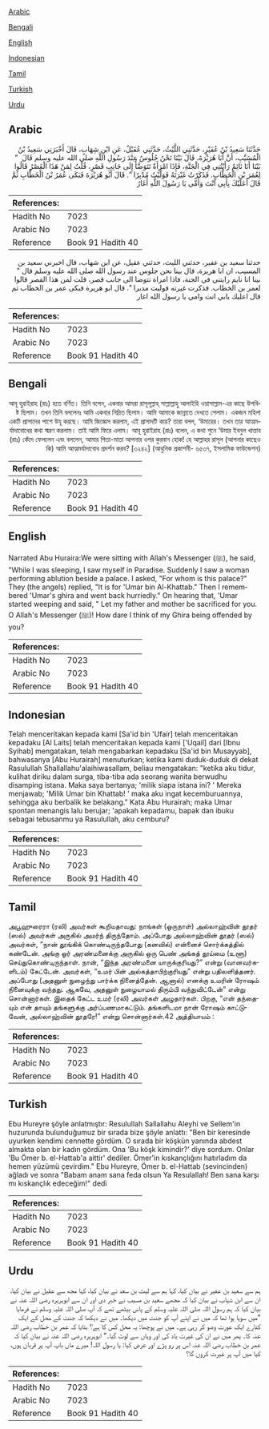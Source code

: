 [Arabic](#arabic)

[Bengali](#bengali)

[English](#english)

[Indonesian](#indonesian)

[Tamil](#tamil)

[Turkish](#turkish)

[Urdu](#urdu)

## Arabic


<div dir="rtl" lang="ar" style={{fontSize:'larger',backgroundColor:'#f8f9fa',padding:20}}>
حَدَّثَنَا سَعِيدُ بْنُ عُفَيْرٍ، حَدَّثَنِي اللَّيْثُ، حَدَّثَنِي عُقَيْلٌ، عَنِ ابْنِ شِهَابٍ، قَالَ أَخْبَرَنِي سَعِيدُ بْنُ الْمُسَيَّبِ، أَنَّ أَبَا هُرَيْرَةَ، قَالَ بَيْنَا نَحْنُ جُلُوسٌ عِنْدَ رَسُولِ اللَّهِ صلى الله عليه وسلم قَالَ ‏ "‏ بَيْنَا أَنَا نَائِمٌ رَأَيْتُنِي فِي الْجَنَّةِ، فَإِذَا امْرَأَةٌ تَتَوَضَّأُ إِلَى جَانِبِ قَصْرٍ، قُلْتُ لِمَنْ هَذَا الْقَصْرُ قَالُوا لِعُمَرَ بْنِ الْخَطَّابِ‏.‏ فَذَكَرْتُ غَيْرَتَهُ فَوَلَّيْتُ مُدْبِرًا ‏"‏‏.‏ قَالَ أَبُو هُرَيْرَةَ فَبَكَى عُمَرُ بْنُ الْخَطَّابِ ثُمَّ قَالَ أَعَلَيْكَ بِأَبِي أَنْتَ وَأُمِّي يَا رَسُولَ اللَّهِ أَغَارُ
</div>
<div style={{backgroundColor:'#f8f9fa',padding:20, marginBottom: 10}}><table> <thead> <tr> <th>References:</th> <th></th> </tr> </thead> <tbody><tr><td>Hadith No</td><td>7023</td></tr><tr><td>Arabic No</td><td>7023</td></tr><tr><td>Reference</td><td>Book 91 Hadith 40</td></tr></tbody></table></div>


<div dir="rtl" lang="ar" style={{fontSize:'larger',backgroundColor:'#f8f9fa',padding:20}}>
حدثنا سعيد بن عفير، حدثني الليث، حدثني عقيل، عن ابن شهاب، قال اخبرني سعيد بن المسيب، ان ابا هريرة، قال بينا نحن جلوس عند رسول الله صلى الله عليه وسلم قال " بينا انا نايم رايتني في الجنة، فاذا امراة تتوضا الى جانب قصر، قلت لمن هذا القصر قالوا لعمر بن الخطاب. فذكرت غيرته فوليت مدبرا ". قال ابو هريرة فبكى عمر بن الخطاب ثم قال اعليك بابي انت وامي يا رسول الله اغار
</div>
<div style={{backgroundColor:'#f8f9fa',padding:20, marginBottom: 10}}><table> <thead> <tr> <th>References:</th> <th></th> </tr> </thead> <tbody><tr><td>Hadith No</td><td>7023</td></tr><tr><td>Arabic No</td><td>7023</td></tr><tr><td>Reference</td><td>Book 91 Hadith 40</td></tr></tbody></table></div>

## Bengali


<div dir="rtl" lang="bn" style={{fontSize:'larger',backgroundColor:'#f8f9fa',padding:20}}>
আবূ হুরাইরাহ (রাঃ) হতে বর্ণিত। তিনি বলেন, একবার আমরা রাসূলূল্লাহ্ সাল্লাল্লাহু আলাইহি ওয়াসাল্লাম-এর কাছে উপবিষ্ট ছিলাম। তখন তিনি বললেনঃ আমি একবার নিদ্রিত ছিলাম। আমি আমাকে জান্নাতে দেখতে পেলাম। একজন মহিলা একটি প্রাসাদের পাশে উযূ করছে। আমি জিজ্ঞেস করলাম, এই প্রাসাদটি কার? তারা বলল, ‘উমারের। তখন তার আত্মমর্যাদাবোধের কথা স্মরণ করলাম। তাই আমি ফিরে এলাম। আবূ হুরাইরাহ (রাঃ) বলেন, এ কথা শুনে ‘উমার ইবনুল খাত্তাব (রাঃ) কেঁদে ফেললেন এবং বললেন, আমার পিতা-মাতা আপনার ওপর কুরবান হোক! হে আল্লাহর রাসূল (আপনার কাছেও কি) আমি আত্মমর্যাদাবোধ প্রদর্শন করব? [৩২৪২] (আধুনিক প্রকাশনী- ৬৫৩৭, ইসলামিক ফাউন্ডেশন)
</div>
<div style={{backgroundColor:'#f8f9fa',padding:20, marginBottom: 10}}><table> <thead> <tr> <th>References:</th> <th></th> </tr> </thead> <tbody><tr><td>Hadith No</td><td>7023</td></tr><tr><td>Arabic No</td><td>7023</td></tr><tr><td>Reference</td><td>Book 91 Hadith 40</td></tr></tbody></table></div>

## English


<div dir="ltr" lang="en" style={{fontSize:'larger',backgroundColor:'#f8f9fa',padding:20}}>
Narrated Abu Huraira:We were sitting with Allah's Messenger (ﷺ), he said, "While I was sleeping, I saw myself in Paradise. Suddenly I saw a woman performing ablution beside a palace. I asked, "For whom is this palace?" They (the angels) replied, "It is for 'Umar bin Al-Khattab." Then I remembered 'Umar's ghira and went back hurriedly." On hearing that, 'Umar started weeping and said, " Let my father and mother be sacrificed for you. O Allah's Messenger (ﷺ)! How dare I think of my Ghira being offended by you?
</div>
<div style={{backgroundColor:'#f8f9fa',padding:20, marginBottom: 10}}><table> <thead> <tr> <th>References:</th> <th></th> </tr> </thead> <tbody><tr><td>Hadith No</td><td>7023</td></tr><tr><td>Arabic No</td><td>7023</td></tr><tr><td>Reference</td><td>Book 91 Hadith 40</td></tr></tbody></table></div>

## Indonesian


<div dir="ltr" lang="id" style={{fontSize:'larger',backgroundColor:'#f8f9fa',padding:20}}>
Telah menceritakan kepada kami [Sa'id bin 'Ufair] telah menceritakan kepadaku [Al Laits] telah menceritakan kepada kami ['Uqail] dari [Ibnu Syihab] mengatakan, telah mengabarkan kepadaku [Sa'id bin Musayyab], bahwasanya [Abu Hurairah] menuturkan; ketika kami duduk-duduk di dekat Rasulullah Shallallahu'alaihiwasallam, beliau mengatakan: "ketika aku tidur, kulihat diriku dalam surga, tiba-tiba ada seorang wanita berwudhu disamping istana. Maka saya bertanya; 'milik siapa istana ini? ' Mereka menjawab; 'Milik Umar bin Khattab! ' maka aku ingat kecemburuannya, sehingga aku berbalik ke belakang." Kata Abu Hurairah; maka Umar spontan menangis lalu berujar; 'apakah kepadamu, bapak dan ibuku sebagai tebusanmu ya Rasulullah, aku cemburu?
</div>
<div style={{backgroundColor:'#f8f9fa',padding:20, marginBottom: 10}}><table> <thead> <tr> <th>References:</th> <th></th> </tr> </thead> <tbody><tr><td>Hadith No</td><td>7023</td></tr><tr><td>Arabic No</td><td>7023</td></tr><tr><td>Reference</td><td>Book 91 Hadith 40</td></tr></tbody></table></div>

## Tamil


<div dir="ltr" lang="ta" style={{fontSize:'larger',backgroundColor:'#f8f9fa',padding:20}}>
அபூஹுரைரா (ரலி) அவர்கள் கூறியதாவது: நாங்கள் (ஒருநாள்) அல்லாஹ்வின் தூதர் (ஸல்) அவர்கள் அருகில் அமர்ந் திருந்தோம். அப்போது அல்லாஹ்வின் தூதர் (ஸல்) அவர்கள், “நான் தூங்கிக் கொண்டிருந்தபோது (கனவில்) என்னைச் சொர்க்கத்தில் கண்டேன். அங்கு ஓர் அரண்மனைக்கு அருகில் ஒரு பெண் அங்கத் தூய்மை (உளூ) செய்துகொண்டிருந்தாள். நான், “இந்த அரண்மனை யாருக்குரியது?” என்று (வானவர்களிடம்) கேட்டேன். அவர்கள், “உமர் பின் அல்கத்தாபிற்குரியது” என்று பதிலளித்தனர். அப்போது (அதனுள் நுழைந்து பார்க்க நினைத்தேன். ஆனால்) எனக்கு உமரின் ரோஷம் நினைவுக்கு வந்தது. ஆகவே, அதனுள் நுழையாமல் திரும்பி வந்துவிட்டேன்” என்று சொன்னார்கள். இதைக் கேட்ட உமர் (ரலி) அவர்கள் அழுதார்கள். பிறகு, “என் தந்தையும் என் தாயும் தங்களுக்கு அர்ப்பணமாகட்டும். தங்களிடமா நான் ரோஷம் காட்டுவேன், அல்லாஹ்வின் தூதரே!” என்று சொன்னார்கள்.42 அத்தியாயம் :
</div>
<div style={{backgroundColor:'#f8f9fa',padding:20, marginBottom: 10}}><table> <thead> <tr> <th>References:</th> <th></th> </tr> </thead> <tbody><tr><td>Hadith No</td><td>7023</td></tr><tr><td>Arabic No</td><td>7023</td></tr><tr><td>Reference</td><td>Book 91 Hadith 40</td></tr></tbody></table></div>

## Turkish


<div dir="ltr" lang="tr" style={{fontSize:'larger',backgroundColor:'#f8f9fa',padding:20}}>
Ebu Hureyre şöyle anlatmıştır: Resulullah Sallallahu Aleyhi ve Sellem'in huzurunda bulunduğumuz bir sırada bize şöyle anlattı: "Ben bir keresinde uyurken kendimi cennette gördüm. O sırada bir köşkün yanında abdest almakta olan bir kadın gördüm. Ona 'Bu köşk kimindir?' diye sordum. Onlar 'Bu Ömer b. el-Hattab'a aittir' dediler. Ömer'in kıskançlığını hatırladım da hemen yüzümü çevirdim." Ebu Hureyre, Ömer b. el-Hattab (sevincinden) ağladı ve sonra "Babam anam sana feda olsun Ya Resulallah! Ben sana karşı mı kıskançlık edeceğim!" dedi
</div>
<div style={{backgroundColor:'#f8f9fa',padding:20, marginBottom: 10}}><table> <thead> <tr> <th>References:</th> <th></th> </tr> </thead> <tbody><tr><td>Hadith No</td><td>7023</td></tr><tr><td>Arabic No</td><td>7023</td></tr><tr><td>Reference</td><td>Book 91 Hadith 40</td></tr></tbody></table></div>

## Urdu


<div dir="rtl" lang="ur" style={{fontSize:'larger',backgroundColor:'#f8f9fa',padding:20}}>
ہم سے سعید بن عفیر نے بیان کیا، کہا ہم سے لیث بن سعد نے بیان کیا، کہا مجھ سے عقیل نے بیان کیا، ان سے ابن شہاب نے بیان کیا کہ مجھے سعید بن مسیب نے خبر دی اور ان سے ابوہریرہ رضی اللہ عنہ نے بیان کیا کہ ہم رسول اللہ صلی اللہ علیہ وسلم کے پاس بیٹھے تھے کہ آپ صلی اللہ علیہ وسلم نے فرمایا ”میں سویا ہوا تھا کہ میں نے اپنے آپ کو جنت میں دیکھا۔ میں نے دیکھا کہ جنت کے محل کے ایک کنارے ایک عورت وضو کر رہی ہے۔ میں نے پوچھا: یہ محل کس کا ہے؟ بتایا کہ عمر بن خطاب رضی اللہ عنہ کا۔ پھر میں نے ان کی غیرت یاد کی اور وہاں سے لوٹ گیا۔“ ابوہریرہ رضی اللہ عنہ نے بیان کیا کہ عمر بن خطاب رضی اللہ عنہ اس پر رو پڑے اور عرض کیا: یا رسول اللہ! میرے ماں باپ آپ پر قربان ہوں، کیا میں آپ پر غیرت کروں گا؟
</div>
<div style={{backgroundColor:'#f8f9fa',padding:20, marginBottom: 10}}><table> <thead> <tr> <th>References:</th> <th></th> </tr> </thead> <tbody><tr><td>Hadith No</td><td>7023</td></tr><tr><td>Arabic No</td><td>7023</td></tr><tr><td>Reference</td><td>Book 91 Hadith 40</td></tr></tbody></table></div>